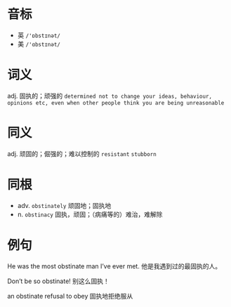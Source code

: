 # 音标

- 英 `/'ɒbstɪnət/`
- 美 `/'ɑbstɪnət/`

# 词义

adj. 固执的；顽强的
`determined not to change your ideas, behaviour, opinions etc, even when other people think you are being unreasonable`

# 同义

adj. 顽固的；倔强的；难以控制的
`resistant` `stubborn`

# 同根

- adv. `obstinately` 顽固地；固执地
- n. `obstinacy` 固执，顽固；（病痛等的）难治，难解除

# 例句

He was the most obstinate man I’ve ever met.
他是我遇到过的最固执的人。

Don’t be so obstinate!
别这么固执！

an obstinate refusal to obey
固执地拒绝服从


